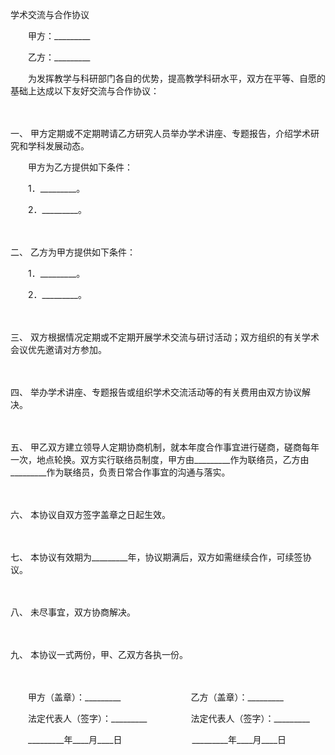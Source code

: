 



学术交流与合作协议



 

　　甲方：_________　　

　　乙方：_________　　

　　为发挥教学与科研部门各自的优势，提高教学科研水平，双方在平等、自愿的基础上达成以下友好交流与合作协议：

　　

一、
甲方定期或不定期聘请乙方研究人员举办学术讲座、专题报告，介绍学术研究和学科发展动态。

　　甲方为乙方提供如下条件：

　　1．_________。

　　2．_________。

　　

二、
乙方为甲方提供如下条件：

　　1．_________。

　　2．_________。

　　

三、
双方根据情况定期或不定期开展学术交流与研讨活动；双方组织的有关学术会议优先邀请对方参加。

　　

四、
举办学术讲座、专题报告或组织学术交流活动等的有关费用由双方协议解决。

　　

五、
甲乙双方建立领导人定期协商机制，就本年度合作事宜进行磋商，磋商每年一次，地点轮换。双方实行联络员制度，甲方由_________作为联络员，乙方由_________作为联络员，负责日常合作事宜的沟通与落实。

　　

六、
本协议自双方签字盖章之日起生效。

　　

七、
本协议有效期为_________年，协议期满后，双方如需继续合作，可续签协议。

　　

八、
未尽事宜，双方协商解决。

　　

九、
本协议一式两份，甲、乙双方各执一份。

　　

　　甲方（盖章）：_________　　　　　　　　乙方（盖章）：_________　　

　　法定代表人（签字）：_________　　　　　法定代表人（签字）：_________　　

　　_________年____月____日　　　　　　　　_________年____月____日